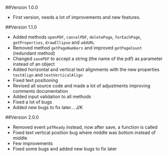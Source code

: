 ##Version 1.0.0

* First version, needs a lot of improvements and new features.

##Version 1.1.0

* Added methods `openPDF`, `cancelPDF`, `deletePage`, `forEachPage`, `getProperties`, `drawEllipse` and `addURL`
* Removed method `getPageNumbers` and improved `getPageCount` (redundant method)
* Changed `savePDF` to accept a string (the name of the pdf) as parameter instead of an object
* Added horizontal and vertical text alignments with the new properties `textAlign` and `textVerticalAlign`
* Fixed text positioning
* Revised all source code and made a lot of adjustments improving comments documentation
* Added input validation to all methods
* Fixed a lot of bugs
* Added new bugs to fix later... J/K

##Version 2.0.0

* Removed event `pdfReady` instead, now after save, a function is called
* Fixed text vertical position bug where middle was bottom instead of middle
* Few improvements
* Fixed some bugs and added new bugs to fix later